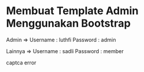 # Membuat Template Admin Menggunakan Bootstrap

Admin =>
Username : luthfi
Password : admin

Lainnya =>
Username : sadli
Password : member

captca error